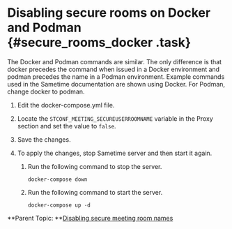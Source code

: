 # Disabling secure rooms on Docker and Podman {#secure_rooms_docker .task}

The Docker and Podman commands are similar. The only difference is that docker precedes the command when issued in a Docker environment and podman precedes the name in a Podman environment. Example commands used in the Sametime documentation are shown using Docker. For Podman, change docker to podman.

1.  Edit the docker-compose.yml file.

2.  Locate the `STCONF_MEETING_SECUREUSERROOMNAME` variable in the Proxy section and set the value to `false`.

3.  Save the changes.

4.  To apply the changes, stop Sametime server and then start it again.

    1.  Run the following command to stop the server.

        ``` {#codeblock_v3c_2gm_s5b}
        docker-compose down
        ```

    2.  Run the following command to start the server.

        ``` {#codeblock_v4h_fgm_s5b}
        docker-compose up -d
        ```


**Parent Topic:  **[Disabling secure meeting room names](secure_rooms.md)

